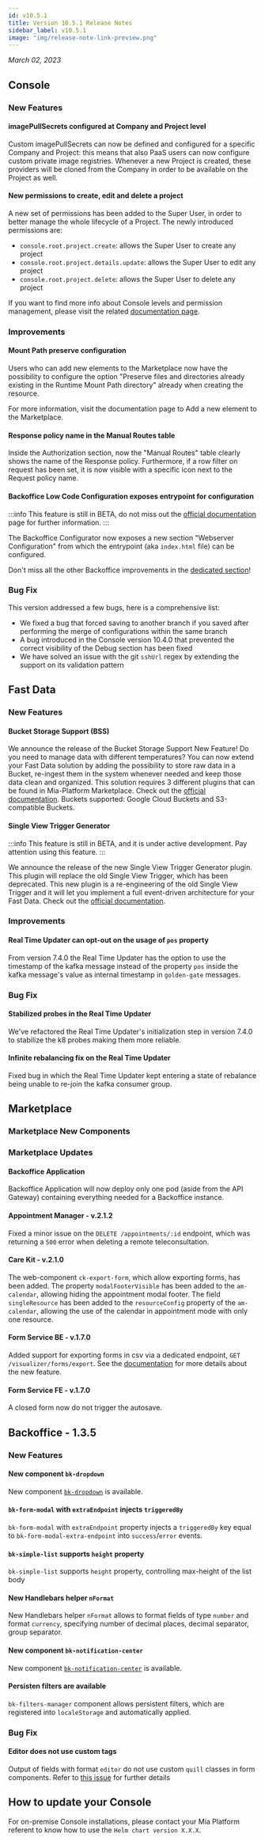 ```yaml
---
id: v10.5.1
title: Version 10.5.1 Release Notes
sidebar_label: v10.5.1
image: "img/release-note-link-preview.png"
---
```


_March 02, 2023_

## Console

### New Features

#### imagePullSecrets configured at Company and Project level 

Custom imagePullSecrets can now be defined and configured for a specific Company and Project: this means that also PaaS users can now configure custom private image registries. Whenever a new Project is created, these providers will be cloned from the Company in order to be available on the Project as well.

#### New permissions to create, edit and delete a project

A new set of permissions has been added to the Super User, in order to better manage the whole lifecycle of a Project. The newly introduced permissions are:

* `console.root.project.create`: allows the Super User to create any project
* `console.root.project.details.update`: allows the Super User to edit any project
* `console.root.project.delete`: allows the Super User to delete any project 

If you want to find more info about Console levels and permission management, please visit the related [documentation page](/development_suite/console-levels-and-permission-management.md).

### Improvements

#### Mount Path preserve configuration 

Users who can add new elements to the Marketplace now have the possibility to configure the option "Preserve files and directories already existing in the Runtime Mount Path directory" already when creating the resource.

For more information, visit the documentation page to Add a new element to the Marketplace.

#### Response policy name in the Manual Routes table

Inside the Authorization section, now the "Manual Routes" table clearly shows the name of the Response policy. Furthermore, if a row filter on request has been set, it is now visible with a specific icon next to the Request policy name.

#### Backoffice Low Code Configuration exposes entrypoint for configuration

:::info
This feature is still in BETA, do not miss out the [official documentation](/business_suite/backoffice-configurator/overview.md) page for further information.
:::

The Backoffice Configurator now exposes a new section "Webserver Configuration" from which the entrypoint (aka `index.html` file) can be configured.

Don't miss all the other Backoffice improvements in the [dedicated section](#backoffice---134)!

### Bug Fix

This version addressed a few bugs, here is a comprehensive list:

* We fixed a bug that forced saving to another branch if you saved after performing the merge of configurations within the same branch
* A bug introduced in the Console version 10.4.0 that prevented the correct visibility of the Debug section has been fixed
* We have solved an issue with the git `sshUrl` regex by extending the support on its validation pattern 

## Fast Data

### New Features

#### Bucket Storage Support (BSS)

We announce the release of the Bucket Storage Support New Feature! Do you need to manage data with different temperatures? You can now extend your Fast Data solution by adding the possibility to store raw data in a Bucket, re-ingest them in the system whenever needed and keep those data clean and organized. This solution requires 3 different plugins that can be found in Mia-Platform Marketplace. Check out the [official documentation](/docs/fast_data/bucket_storage_support/overview.md).
Buckets supported: Google Cloud Buckets and S3-compatible Buckets.

#### Single View Trigger Generator

:::info
This feature is still in BETA, and it is under active development. Pay attention using this feature.
:::

We announce the release of the new Single View Trigger Generator plugin. This plugin will replace the old Single View Trigger, which has been deprecated. This new plugin is a re-engineering of the old Single View Trigger and it will let you implement a full event-driven architecture for your Fast Data. Check out the [official documentation](/docs/fast_data/single_view_trigger_generator.md).

### Improvements

#### Real Time Updater can opt-out on the usage of `pos` property

From version 7.4.0 the Real Time Updater has the option to use the timestamp of the kafka message instead of the property `pos` inside the kafka message's value as internal timestamp in `golden-gate` messages.

### Bug Fix

#### Stabilized probes in the Real Time Updater

We've refactored the Real Time Updater's initialization step in version 7.4.0 to stabilize the k8 probes making them more reliable.

#### Infinite rebalancing fix on the Real Time Updater

Fixed bug in which the Real Time Updater kept entering a state of rebalance being unable to re-join the kafka consumer group.

## Marketplace

### Marketplace New Components

### Marketplace Updates

#### Backoffice Application

Backoffice Application will now deploy only one pod (aside from the API Gateway) containing everything needed for a Backoffice instance.

#### Appointment Manager - v.2.1.2

Fixed a minor issue on the `DELETE /appointments/:id` endpoint, which was returning a `500` error when deleting a remote teleconsultation.

#### Care Kit - v.2.1.0

The web-component `ck-export-form`, which allow exporting forms, has been added.
The property `modalFooterVisible` has been added to the `am-calendar`, allowing hiding the appointment modal footer.
The field `singleResource` has been added to the `resourceConfig` property of the `am-calendar`, allowing the use of the calendar in appointment mode with only one resource.

#### Form Service BE - v.1.7.0

Added support for exporting forms in csv via a dedicated endpoint, `GET /visualizer/forms/export`.
See the [documentation](/runtime_suite/form-service-backend/overview.md) for more details about the new feature.

#### Form Service FE - v.1.7.0

A closed form now do not trigger the autosave.

## Backoffice - 1.3.5

### New Features

#### New component `bk-dropdown`
New component [`bk-dropdown`](/business_suite/backoffice/components/buttons.md#bk-dropdown) is available.

#### `bk-form-modal` with `extraEndpoint` injects `triggeredBy`
`bk-form-modal` with `extraEndpoint` property injects a `triggeredBy` key equal to `bk-form-modal-extra-endpoint` into `success`/`error` events.

#### `bk-simple-list` supports `height` property
`bk-simple-list` supports `height` property, controlling max-height of the list body

#### New Handlebars helper `nFormat`
New Handlebars helper `nFormat` allows to format fields of type `number` and format `currency`, specifying number of decimal places, decimal separator, group separator.

#### New component `bk-notification-center`
New component [`bk-notification-center`](/business_suite/backoffice/components/misc.md#bk-notification-center) is available.

#### Persisten filters are available
`bk-filters-manager` component allows persistent filters, which are registered into `localeStorage` and automatically applied.

### Bug Fix

#### Editor does not use custom tags
Output of fields with format `editor` do not use custom `quill` classes in form components. Refer to [this issue](https://github.com/zenoamaro/react-quill/issues/553) for further details


## How to update your Console

For on-premise Console installations, please contact your Mia Platform referent to know how to use the `Helm chart version X.X.X`.

